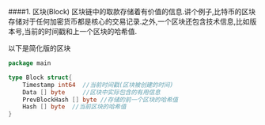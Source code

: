 ####1. 区块(Block)
区块链中的取款存储着有价值的信息.讲个例子,比特币的区块存储对于任何加密货币都是核心的交易记录.之外,一个区块还包含技术信息,比如版本号,当前的时间戳和上一个区块的哈希值.

以下是简化版的区块

```go
package main

type Block struct{
	Timestamp int64  //当前时间戳(区块被创建的时间)
	Data [] byte     //区块中实际包含的有用信息
	PrevBlockHash [] byte //存储的前一个区块的哈希值
	Hash [] byte  //当前区块的哈希值
}
```
